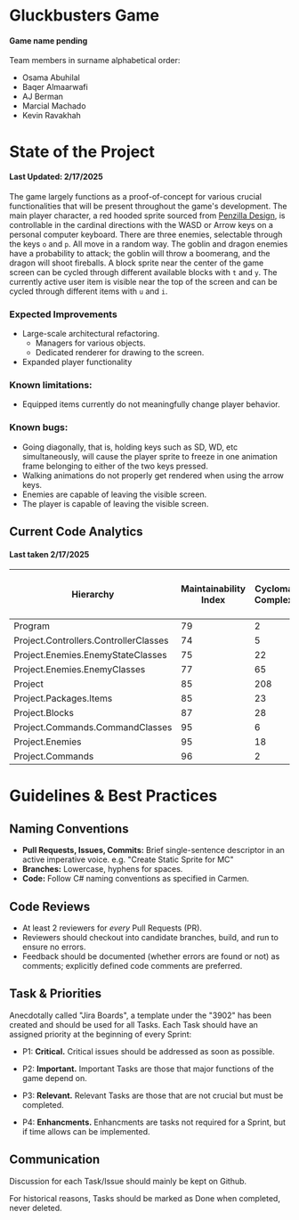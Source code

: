 # Gluckbusters Game

#### Game name pending

Team members in surname alphabetical order:

- Osama Abuhilal
- Baqer Almaarwafi
- AJ Berman
- Marcial Machado
- Kevin Ravakhah

# State of the Project

#### Last Updated: 2/17/2025

The game largely functions as a proof-of-concept for various crucial functionalities
that will be present throughout the game's development.
The main player character, a red hooded sprite sourced from
[Penzilla Design](https://penzilla.itch.io/hooded-protagonist), is controllable in the
cardinal directions with the WASD or Arrow keys on a personal computer keyboard. 
There are three enemies, selectable through the keys `o` and `p`. All move in a random
way. The goblin and dragon enemies have a probability to attack; the goblin will throw
a boomerang, and the dragon will shoot fireballs. A block sprite near the center of
the game screen can be cycled through different available blocks with `t` and `y`.
The currently active user item is visible near the top of the screen and can be cycled
through different items with `u` and `i`.

### Expected Improvements

- Large-scale architectural refactoring.
    - Managers for various objects.
    - Dedicated renderer for drawing to the screen.
- Expanded player functionality

### Known limitations:

- Equipped items currently do not meaningfully change player behavior.

### Known bugs:

- Going diagonally, that is, holding keys such as SD, WD, etc simultaneously, will cause
the player sprite to freeze in one animation frame belonging to either of the two keys
pressed.
- Walking animations do not properly get rendered when using the arrow keys.
- Enemies are capable of leaving the visible screen.
- The player is capable of leaving the visible screen.

## Current Code Analytics

#### Last taken 2/17/2025

| Hierarchy                             | Maintainability Index | Cyclomatic Complexity | Depth of Inheritance | Class Coupling | Lines of Source Code | Lines of Executable Code |
|---------------------------------------|-----------------------|-----------------------|----------------------|----------------|----------------------|--------------------------|
| Program                               | 79                    | 2                     | 1                    | 1              | 2                    | 4                        |
| Project.Controllers.ControllerClasses | 74                    | 5                     | 1                    | 7              | 30                   | 8                        |
| Project.Enemies.EnemyStateClasses     | 75                    | 22                    | 1                    | 8              | 131                  | 45                       |
| Project.Enemies.EnemyClasses          | 77                    | 65                    | 2                    | 14             | 311                  | 100                      |
| Project                               | 85                    | 208                   | 2                    | 68             | 1105                 | 264                      |
| Project.Packages.Items                | 85                    | 23                    | 2                    | 18             | 141                  | 29                       |
| Project.Blocks                        | 87                    | 28                    | 1                    | 18             | 189                  | 36                       |
| Project.Commands.CommandClasses       | 95                    | 6                     | 2                    | 4              | 48                   | 5                        |
| Project.Enemies                       | 95                    | 18                    | 1                    | 8              | 63                   | 7                        |
| Project.Commands                      | 96                    | 2                     | 1                    | 2              | 20                   | 2                        |

# Guidelines & Best Practices

## Naming Conventions

- **Pull Requests, Issues, Commits:** Brief single-sentence descriptor in an active imperative voice.
e.g. "Create Static Sprite for MC"
- **Branches:** Lowercase, hyphens for spaces.
- **Code:** Follow C# naming conventions as specified in Carmen.

## Code Reviews

- At least 2 reviewers for *every* Pull Requests (PR). 
- Reviewers should checkout into candidate branches, build, and run to ensure no errors.
- Feedback should be documented (whether errors are found or not) as comments; explicitly
defined code comments are preferred.

## Task & Priorities

Anecdotally called "Jira Boards", a template under the "3902" has been created and should be used for all Tasks. 
Each Task should have an assigned priority at the beginning of every Sprint:

- P1: **Critical.** Critical issues should be addressed as soon as possible.

- P2: **Important.** Important Tasks are those that major functions of the game depend on. 

- P3: **Relevant.** Relevant Tasks are those that are not crucial but must be completed.

- P4: **Enhancments.** Enhancments are tasks not required for a Sprint, but if time allows can be implemented.

## Communication

Discussion for each Task/Issue should mainly be kept on Github. 

For historical reasons, Tasks should be marked as Done when completed, never deleted.
